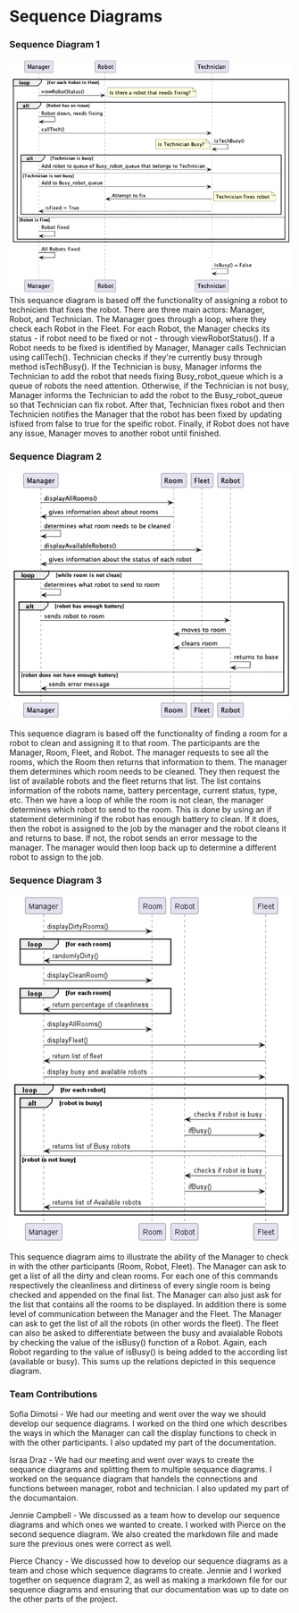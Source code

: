 # Sequence Diagrams

### Sequence Diagram 1

![image](sequencediagram1.png)
This sequance diagram is based off the functionality of assigning a robot to technicien that fixes the robot. There are three main actors: Manager, Robot, and Technician. The Manager goes through a loop, where they check each Robot in the Fleet. For each Robot, the Manager checks its status - if robot need to be fixed or not - through viewRobotStatus(). If a Robot needs to be fixed is identified by Manager, Manager calls Technician using callTech().
 Technician checks if they're currently busy through method isTechBusy(). If the Technician is busy, Manager informs the Technician to add the robot that needs fixing Busy_robot_queue which is a queue of robots the need attention. Otherwise, if the Technician is not busy, Manager informs the Technician to add the robot to the Busy_robot_queue so that Technician can fix robot. After that, Technician fixes robot and then Technicien  notifies the Manager that the robot has been fixed by updating isfixed from false to true for the speific robot.
Finally, if Robot does not have any issue, Manager moves to another robot until finished. 


### Sequence Diagram 2

![image](sequencediagram2.png)

This sequence diagram is based off the functionality of finding a room for a robot to clean and assigning it to that room. The participants are the Manager, Room, Fleet, and Robot. The manager requests to see all the rooms, which the Room then returns that information to them. The manager them determines which room needs to be cleaned. They then request the list of available robots and the fleet returns that list. The list contains information of the robots name, battery percentage, current status, type, etc. Then we have a loop of while the room is not clean, the manager determines which robot to send to the room. This is done by using an if statement determining if the robot has enough battery to clean. If it does, then the robot is assigned to the job by the manager and the robot cleans it and returns to base. If not, the robot sends an error message to the manager. The manager would then loop back up to determine a different robot to assign to the job. 


### Sequence Diagram 3

![image](SequenceDiagram3.png)

This sequence diagram aims to illustrate the ability of the Manager to check in with the other participants (Room, Robot, Fleet). The Manager can ask to get a list of all the dirty and clean rooms. For each one of this commands respectively the cleanliness and dirtiness of every single room is being checked and appended on the final list. The Manager can also just ask for the list that contains all the rooms to be displayed. In addition there is some level of communication between the Manager and the Fleet. The Manager can ask to get the list of all the robots (in other words the fleet). The fleet can also be asked to differentiate between the busy and avaialable Robots by checking the value of the isBusy() function of a Robot. Again, each Robot regarding to the value of isBusy() is being added to the according list (available or busy). This sums up the relations depicted in this sequence diagram.



### Team Contributions


Sofia Dimotsi - We had our meeting and went over the way we should develop our sequence diagrams. I worked on the third one which describes the ways in which the Manager can call the display functions to check in with the other participants. I also updated my part of the documentation.

Israa Draz - We had our meeting and went over ways to create the sequance diagrams and splitting them to multiple sequance diagrams. I worked on the sequance diagram that handels the connections and functions between manager, robot and technician. I also updated my part of the documantaion.

Jennie Campbell - We discussed as a team how to develop our sequence diagrams and which ones we wanted to create. I worked with Pierce on the second sequence diagram. We also created the markdown file and made sure the previous ones were correct as well.

Pierce Chancy - We discussed how to develop our sequence diagrams as a team and chose which sequence diagrams to create.  Jennie and I worked together on sequence diagram 2, as well as making a markdown file for our sequence diagrams and ensuring that our documentation was up to date on the other parts of the project.
